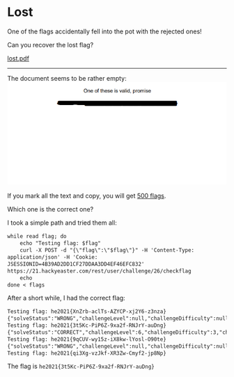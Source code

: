 # Lost
One of the flags accidentally fell into the pot with the rejected ones!

Can you recover the lost flag?

[lost.pdf](lost.pdf)

---

The document seems to be rather empty:
![](lost.png)

If you mark all the text and copy, you will get [500 flags](flags.txt).

Which one is the correct one?

I took a simple path and tried them all:
```shell
while read flag; do
    echo "Testing flag: $flag"
    curl -X POST -d "{\"flag\":\"$flag\"}" -H 'Content-Type: application/json' -H 'Cookie: JSESSIONID=4B39AD2DD1CF27DDAA3DD4EF46EFC832'  https://21.hackyeaster.com/rest/user/challenge/26/checkflag
    echo
done < flags
```

After a short while, I had the correct flag:
```
Testing flag: he2021{XnZrb-aclTs-AZYCP-xj2Y6-z3nza}
{"solveStatus":"WRONG","challengeLevel":null,"challengeDifficulty":null,"challengePoints":null,"levelUp":null}
Testing flag: he2021{3t5Kc-PiP6Z-9xa2f-RNJrY-auDng}
{"solveStatus":"CORRECT","challengeLevel":6,"challengeDifficulty":3,"challengePoints":200,"levelUp":true}
Testing flag: he2021{9qCUV-wy15z-iX8kw-lYosl-O90te}
{"solveStatus":"WRONG","challengeLevel":null,"challengeDifficulty":null,"challengePoints":null,"levelUp":null}
Testing flag: he2021{qi3Xg-vzJkf-XR3Zw-Cmyf2-jp8Np}
```

The flag is `he2021{3t5Kc-PiP6Z-9xa2f-RNJrY-auDng}`